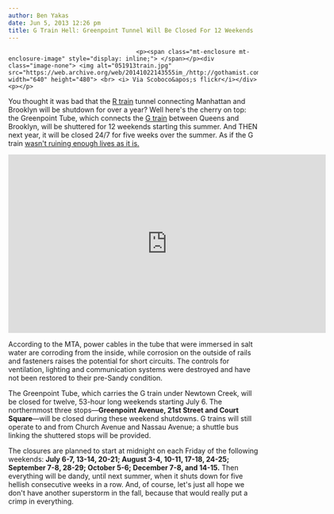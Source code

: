 ```yaml
---
author: Ben Yakas
date: Jun 5, 2013 12:26 pm
title: G Train Hell: Greenpoint Tunnel Will Be Closed For 12 Weekends
---
```


	
										<p><span class="mt-enclosure mt-enclosure-image" style="display: inline;"> </span></p><div class="image-none"> <img alt="051913train.jpg" src="https://web.archive.org/web/20141022143555im_/http://gothamist.com/attachments/nyc_lauren/051913train.jpg" width="640" height="480"> <br> <i> Via Scoboco&apos;s flickr</i></div> <p></p>

<p>You thought it was bad that the <a href="https://web.archive.org/web/20141022143555/http://gothamist.com/tags/rtrain">R train</a> tunnel connecting Manhattan and Brooklyn will be shutdown for over a year? Well here&apos;s the cherry on top: the Greenpoint Tube, which connects the <a href="https://web.archive.org/web/20141022143555/http://gothamist.com/tags/gtrain">G train</a> between Queens and Brooklyn, will be shuttered for 12 weekends starting this summer. And THEN next year, it will be closed 24/7 for five weeks over the summer. As if the G train <a href="https://web.archive.org/web/20141022143555/http://gothamist.com/2013/04/29/the_g_train_sucks_and_other_dating.php">wasn&apos;t ruining enough lives as it is.</a></p>

<p><iframe width="640" height="360" src="https://web.archive.org/web/20141022143555if_/http://www.youtube.com/embed/-KWFo5x2hK8" frameborder="0" allowfullscreen></iframe></p>

<p>According to the MTA, power cables in the tube that were immersed in salt water are corroding from the inside, while corrosion on the outside of rails and fasteners raises the potential for short circuits. The controls for ventilation, lighting and communication systems were destroyed and have not been restored to their pre-Sandy condition. </p>

<p>The Greenpoint Tube, which carries the G train under Newtown Creek, will be closed for twelve, 53-hour long weekends starting July 6. The northernmost three stops&#x2014;<strong>Greenpoint Avenue, 21st Street and Court Square</strong>&#x2014;will be closed during these weekend shutdowns. G trains will still operate to and from Church Avenue and Nassau Avenue; a shuttle bus linking the shuttered stops will be provided.</p>

<p>The closures are planned to start at midnight on each Friday of the following weekends: <strong>July 6-7, 13-14, 20-21; August 3-4, 10-11, 17-18, 24-25; September 7-8, 28-29; October 5-6; December 7-8, and 14-15.</strong> Then everything will be dandy, until next summer, when it shuts down for five hellish consecutive weeks in a row. And, of course, let&apos;s just all hope we don&apos;t have another superstorm in the fall, because that would really put a crimp in everything.</p>					
										
									
				